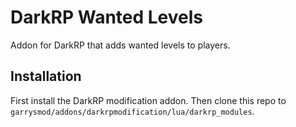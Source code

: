 # DarkRP Wanted Levels
Addon for DarkRP that adds wanted levels to players.

## Installation
First install the DarkRP modification addon.
Then clone this repo to `garrysmod/addons/darkrpmodification/lua/darkrp_modules`.